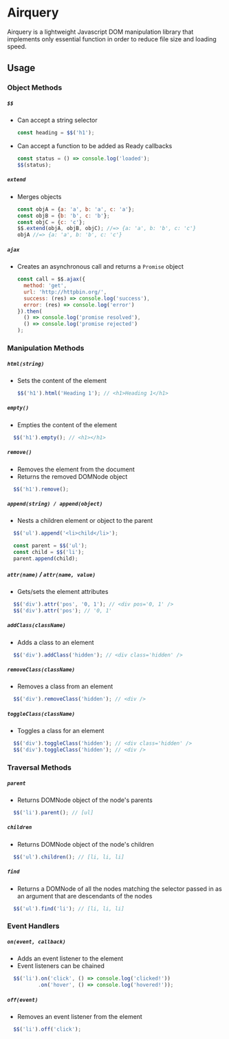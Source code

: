# Airquery

Airquery is a lightweight Javascript DOM manipulation library that implements only essential function in order to reduce file size and loading speed.

## Usage

### Object Methods

##### `$$`
- Can accept a string selector
  ```javascript
  const heading = $$('h1');
  ```

- Can accept a function to be added as Ready callbacks
  ```javascript
  const status = () => console.log('loaded');
  $$(status);
  ```

##### `extend`
- Merges objects

  ```javascript
  const objA = {a: 'a', b: 'a', c: 'a'};
  const objB = {b: 'b', c: 'b'};
  const objC = {c: 'c'};
  $$.extend(objA, objB, objC); //=> {a: 'a', b: 'b', c: 'c'}
  objA //=> {a: 'a', b: 'b', c: 'c'}
  ```

##### `ajax`
- Creates an asynchronous call and returns a `Promise` object

  ```javascript
  const call = $$.ajax({
    method: 'get',
    url: 'http://httpbin.org/',
    success: (res) => console.log('success'),
    error: (res) => console.log('error')
  }).then(
    () => console.log('promise resolved'),
    () => console.log('promise rejected')
  );
  ```

### Manipulation Methods

##### `html(string)`
- Sets the content of the element
  ```javascript
  $$('h1').html('Heading 1'); // <h1>Heading 1</h1>
  ```

##### `empty()`
- Empties the content of the element
```javascript
  $$('h1').empty(); // <h1></h1>
```

##### `remove()`
- Removes the element from the document
- Returns the removed DOMNode object
```javascript
  $$('h1').remove();
```

##### `append(string) / append(object)`
- Nests a children element or object to the parent
```javascript
  $$('ul').append('<li>child</li>');

  const parent = $$('ul');
  const child = $$('li');
  parent.append(child);
```

##### `attr(name)` / `attr(name, value)`
- Gets/sets the element attributes
```javascript
  $$('div').attr('pos', '0, 1'); // <div pos='0, 1' />
  $$('div').attr('pos'); // '0, 1'
```

##### `addClass(className)`
- Adds a class to an element
```javascript
  $$('div').addClass('hidden'); // <div class='hidden' />
```

##### `removeClass(className)`
- Removes a class from an element
```javascript
  $$('div').removeClass('hidden'); // <div />
```

##### `toggleClass(className)`
- Toggles a class for an element
```javascript
  $$('div').toggleClass('hidden'); // <div class='hidden' />
  $$('div').toggleClass('hidden'); // <div />
```

### Traversal Methods

##### `parent`
- Returns DOMNode object of the node's parents
```javascript
  $$('li').parent(); // [ul]
```

##### `children`
- Returns DOMNode object of the node's children
```javascript
  $$('ul').children(); // [li, li, li]
```

##### `find`
- Returns a DOMNode of all the nodes matching the selector passed in as an argument that are descendants of the nodes
```javascript
  $$('ul').find('li'); // [li, li, li]
```

### Event Handlers

##### `on(event, callback)`
- Adds an event listener to the element
- Event listeners can be chained
```javascript
  $$('li').on('click', () => console.log('clicked!'))
          .on('hover', () => console.log('hovered!'));
```

##### `off(event)`
- Removes an event listener from the element
```javascript
  $$('li').off('click');
```
